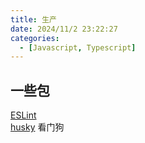 ```yaml
---
title: 生产
date: 2024/11/2 23:22:27
categories:
  - [Javascript, Typescript]
---
```

## 一些包
[ESLint](https://ts.xcatliu.com/engineering/lint.html)  
[husky]()  看门狗

